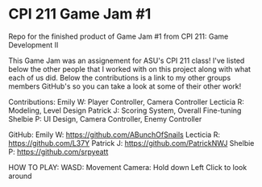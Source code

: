 # CPI 211 Game Jam #1
Repo for the finished product of Game Jam #1 from CPI 211: Game Development II

This Game Jam was an assignement for ASU's CPI 211 class! I've listed below the other people that I worked with on this project along with what each of us did. Below the contributions is a link to my other groups members GitHub's so you can take a look at some of their other work! 

Contributions: 
Emily W: Player Controller, Camera Controller
Lecticia R: Modeling, Level Design
Patrick J: Scoring System, Overall Fine-tuning
Shelbie P: UI Design, Camera Controller, Enemy Controller

GitHub: 
Emily W: https://github.com/ABunchOfSnails
Lecticia R: https://github.com/L37Y
Patrick J: https://github.com/PatrickNWJ
Shelbie P: https://github.com/srpyeatt


HOW TO PLAY: 
WASD: Movement
Camera: Hold down Left Click to look around 

